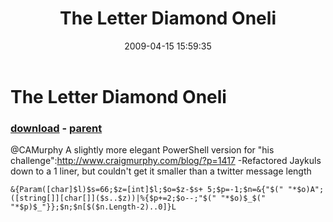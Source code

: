 ﻿---
pid:            1032
poster:         Karl Prosser
title:          The Letter Diamond Oneli
date:           2009-04-15 15:59:35
format:         posh
parent:         1029
parent:         1029

---

# The Letter Diamond Oneli

### [download](1032.ps1) - [parent](1029.md)

@CAMurphy A slightly more elegant PowerShell version for "his challenge":http://www.craigmurphy.com/blog/?p=1417
-Refactored Jaykuls down to a 1 liner, but couldn't get it smaller than a twitter message length

```posh
&{Param([char]$l)$s=66;$z=[int]$l;$o=$z-$s+ 5;$p=-1;$n=&{"$(" "*$o)A";([string[]][char[]]($s..$z))|%{$p+=2;$o--;"$(" "*$o)$_$(" "*$p)$_"}};$n;$n[$($n.Length-2)..0]}L


```
